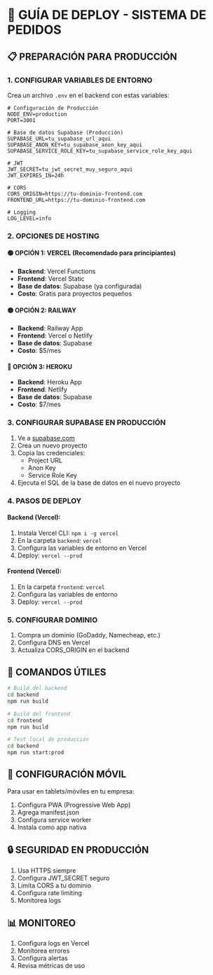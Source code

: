 # 🚀 GUÍA DE DEPLOY - SISTEMA DE PEDIDOS

## 📋 PREPARACIÓN PARA PRODUCCIÓN

### 1. CONFIGURAR VARIABLES DE ENTORNO

Crea un archivo `.env` en el backend con estas variables:

```env
# Configuración de Producción
NODE_ENV=production
PORT=3001

# Base de datos Supabase (Producción)
SUPABASE_URL=tu_supabase_url_aqui
SUPABASE_ANON_KEY=tu_supabase_anon_key_aqui
SUPABASE_SERVICE_ROLE_KEY=tu_supabase_service_role_key_aqui

# JWT
JWT_SECRET=tu_jwt_secret_muy_seguro_aqui
JWT_EXPIRES_IN=24h

# CORS
CORS_ORIGIN=https://tu-dominio-frontend.com
FRONTEND_URL=https://tu-dominio-frontend.com

# Logging
LOG_LEVEL=info
```

### 2. OPCIONES DE HOSTING

#### 🟢 OPCIÓN 1: VERCEL (Recomendado para principiantes)
- **Backend**: Vercel Functions
- **Frontend**: Vercel Static
- **Base de datos**: Supabase (ya configurada)
- **Costo**: Gratis para proyectos pequeños

#### 🟡 OPCIÓN 2: RAILWAY
- **Backend**: Railway App
- **Frontend**: Vercel o Netlify
- **Base de datos**: Supabase
- **Costo**: $5/mes

#### 🔵 OPCIÓN 3: HEROKU
- **Backend**: Heroku App
- **Frontend**: Netlify
- **Base de datos**: Supabase
- **Costo**: $7/mes

### 3. CONFIGURAR SUPABASE EN PRODUCCIÓN

1. Ve a [supabase.com](https://supabase.com)
2. Crea un nuevo proyecto
3. Copia las credenciales:
   - Project URL
   - Anon Key
   - Service Role Key
4. Ejecuta el SQL de la base de datos en el nuevo proyecto

### 4. PASOS DE DEPLOY

#### Backend (Vercel):
1. Instala Vercel CLI: `npm i -g vercel`
2. En la carpeta `backend`: `vercel`
3. Configura las variables de entorno en Vercel
4. Deploy: `vercel --prod`

#### Frontend (Vercel):
1. En la carpeta `frontend`: `vercel`
2. Configura las variables de entorno
3. Deploy: `vercel --prod`

### 5. CONFIGURAR DOMINIO

1. Compra un dominio (GoDaddy, Namecheap, etc.)
2. Configura DNS en Vercel
3. Actualiza CORS_ORIGIN en el backend

## 🔧 COMANDOS ÚTILES

```bash
# Build del backend
cd backend
npm run build

# Build del frontend
cd frontend
npm run build

# Test local de producción
cd backend
npm run start:prod
```

## 📱 CONFIGURACIÓN MÓVIL

Para usar en tablets/móviles en tu empresa:
1. Configura PWA (Progressive Web App)
2. Agrega manifest.json
3. Configura service worker
4. Instala como app nativa

## 🔒 SEGURIDAD EN PRODUCCIÓN

1. Usa HTTPS siempre
2. Configura JWT_SECRET seguro
3. Limita CORS a tu dominio
4. Configura rate limiting
5. Monitorea logs

## 📊 MONITOREO

1. Configura logs en Vercel
2. Monitorea errores
3. Configura alertas
4. Revisa métricas de uso




